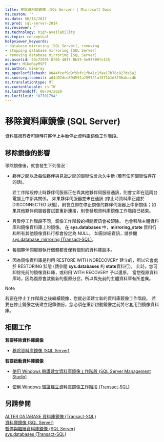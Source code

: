 ```yaml
---
title: 移除資料庫鏡像 (SQL Server) | Microsoft Docs
ms.custom: ''
ms.date: 06/13/2017
ms.prod: sql-server-2014
ms.reviewer: ''
ms.technology: high-availability
ms.topic: conceptual
helpviewer_keywords:
- database mirroring [SQL Server], removing
- stopping database mirroring [SQL Server]
- removing database mirroring [SQL Server]
ms.assetid: 40c72091-8f03-4037-8b55-5e95309fe145
author: MikeRayMSFT
ms.author: mikeray
ms.openlocfilehash: 8044fcef9d9f9bfc1fb41c1faa17b76c827da5a2
ms.sourcegitcommit: ad4d92dce894592a259721a1571b1d8736abacdb
ms.translationtype: MT
ms.contentlocale: zh-TW
ms.lasthandoff: 08/04/2020
ms.locfileid: "87701794"
---
```

# <a name="removing-database-mirroring-sql-server"></a>移除資料庫鏡像 (SQL Server)
  資料庫擁有者可隨時在夥伴上手動停止資料庫鏡像工作階段。  
  
## <a name="impact-of-removing-mirroring"></a>移除鏡像的影響  
 移除鏡像後，就會發生下列情況：  
  
-   夥伴之間以及每個夥伴與見證之間的關聯性會永久中斷 (若有任何關聯性存在的話)。  
  
     若工作階段停止時夥伴伺服器正在與其他夥伴伺服器通訊，則會立即在這兩台電腦上中斷其關係。 如果夥伴伺服器並未在通訊 (停止時資料庫正處於 DISCONNECTED 狀態)，則會立即在停止鏡像的夥伴伺服器上中斷關係；如果其他夥伴伺服器嘗試要重新連接，則會發現資料庫鏡像工作階段已結束。  
  
-   與暫停工作階段不同，鏡像工作階段的相關資訊會被卸除。 也會移除主體資料庫和鏡像資料庫上的鏡像。 在 **sys.databases** 中，**mirroring_state** 資料行和所有其他鏡像資料行都會設定為 NULL。 如需詳細資訊，請參閱 [sys.database_mirroring &#40;Transact-SQL&#41;](/sql/relational-databases/system-catalog-views/sys-database-mirroring-transact-sql)。  
  
-   每個夥伴伺服器執行個體都會保有個別的資料庫副本。  
  
-   因為鏡像資料庫是利用 RESTORE WITH NORECOVERY 建立的，所以它會處於 RESTORING 狀態 (請參閱 **sys.databases** 的 **state**資料行)。 此時，您可卸除先前的鏡像資料庫，或利用 WITH RECOVERY 予以還原。 當您復原資料庫時，因為復原會啟動新的復原分岔，所以與先前的主體資料庫有所差異。  
  
> [!NOTE]  
>  若要在停止工作階段之後繼續鏡像，您就必須建立新的資料庫鏡像工作階段。 若要在停止鏡像之後建立記錄備份，您必須在重新啟動鏡像之前將它套用到鏡像資料庫。  
  
##  <a name="related-tasks"></a><a name="RelatedTasks"></a> 相關工作  
 **若要移除資料庫鏡像**  
  
-   [移除資料庫鏡像 &#40;SQL Server&#41;](database-mirroring-sql-server.md)  
  
 **若要啟動資料庫鏡像**  
  
-   [使用 Windows 驗證建立資料庫鏡像工作階段 &#40;SQL Server Management Studio&#41;](establish-database-mirroring-session-windows-authentication.md)  
  
-   [使用 Windows 驗證建立資料庫鏡像工作階段 &#40;Transact-SQL&#41;](database-mirroring-establish-session-windows-authentication.md)  
  

  
## <a name="see-also"></a>另請參閱  
 [ALTER DATABASE 資料庫鏡像 &#40;Transact-SQL&#41;](/sql/t-sql/statements/alter-database-transact-sql-database-mirroring)   
 [資料庫鏡像 &#40;SQL Server&#41;](database-mirroring-sql-server.md)   
 [暫停與繼續資料庫鏡像 &#40;SQL Server&#41;](pausing-and-resuming-database-mirroring-sql-server.md)   
 [sys.databases &#40;Transact-SQL&#41;](/sql/relational-databases/system-catalog-views/sys-databases-transact-sql)  
  
  

